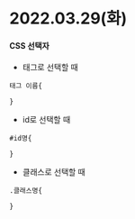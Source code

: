 # 2022.03.29(화)

#### CSS 선택자
+ 태그로 선택할 때
```
태그 이름{

}
```
+ id로 선택할 때
```
#id명{

}
```
+ 클래스로 선택할 때
```
.클래스명{
    
}
```